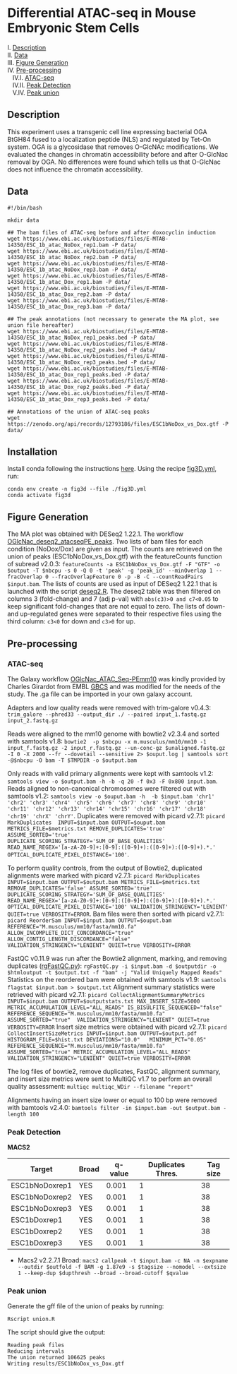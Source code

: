 # Differential ATAC-seq in Mouse Embryonic Stem Cells


I. [Description](#description)  
II. [Data](#data)  
III. [Figure Generation](#figure-generation)  
IV. [Pre-processing](#pre-processing)  
&nbsp;&nbsp; IV.I. [ATAC-seq](#atac-seq)  
&nbsp;&nbsp; IV.II. [Peak Detection](#peak-detection)  
&nbsp;&nbsp; V.IV. [Peak union](#peak-union)  


## Description

This experiment uses a transgenic cell line expressing bacterial OGA BtGH84 fused to a localization peptide (NLS) and regulated by Tet-On system. OGA is a glycosidase that removes O-GlcNAc modifications. We evaluated the changes in chromatin accessibility before and after O-GlcNac removal by OGA. No differences were found which tells us that O-GlcNac does not influence the chromatin accessibility.

## Data

```
#!/bin/bash

mkdir data

## The bam files of ATAC-seq before and after doxocyclin induction
wget https://www.ebi.ac.uk/biostudies/files/E-MTAB-14350/ESC_1b_atac_NoDox_rep1.bam -P data/
wget https://www.ebi.ac.uk/biostudies/files/E-MTAB-14350/ESC_1b_atac_NoDox_rep2.bam -P data/
wget https://www.ebi.ac.uk/biostudies/files/E-MTAB-14350/ESC_1b_atac_NoDox_rep3.bam -P data/
wget https://www.ebi.ac.uk/biostudies/files/E-MTAB-14350/ESC_1b_atac_Dox_rep1.bam -P data/
wget https://www.ebi.ac.uk/biostudies/files/E-MTAB-14350/ESC_1b_atac_Dox_rep2.bam -P data/
wget https://www.ebi.ac.uk/biostudies/files/E-MTAB-14350/ESC_1b_atac_Dox_rep3.bam -P data/

## The peak annotations (not necessary to generate the MA plot, see union file hereafter)
wget https://www.ebi.ac.uk/biostudies/files/E-MTAB-14350/ESC_1b_atac_NoDox_rep1_peaks.bed -P data/
wget https://www.ebi.ac.uk/biostudies/files/E-MTAB-14350/ESC_1b_atac_NoDox_rep2_peaks.bed -P data/
wget https://www.ebi.ac.uk/biostudies/files/E-MTAB-14350/ESC_1b_atac_NoDox_rep3_peaks.bed -P data/
wget https://www.ebi.ac.uk/biostudies/files/E-MTAB-14350/ESC_1b_atac_Dox_rep1_peaks.bed -P data/
wget https://www.ebi.ac.uk/biostudies/files/E-MTAB-14350/ESC_1b_atac_Dox_rep2_peaks.bed -P data/
wget https://www.ebi.ac.uk/biostudies/files/E-MTAB-14350/ESC_1b_atac_Dox_rep3_peaks.bed -P data/

## Annotations of the union of ATAC-seq peaks
wget https://zenodo.org/api/records/12793186/files/ESC1bNoDox_vs_Dox.gtf -P data/
```


## Installation

Install conda following the instructions [here](https://conda.io/projects/conda/en/latest/user-guide/install/index.html). Using the recipe [fig3D.yml](fig3D.yml), run:

```
conda env create -n fig3d --file ./fig3D.yml
conda activate fig3d
```


## Figure Generation

The MA plot was obtained with DESeq2 1.22.1. The workflow [OGlcNac_deseq2_atacseqPE_peaks](galaxy-workflow/Galaxy-Workflow-OGlcNac_deseq2_atacseqPE_peaks.ga). Two lists of bam files for each condition (NoDox/Dox) are given as input. The counts are retrieved on the union of peaks (ESC1bNoDox_vs_Dox.gtf) with the featureCounts function of subread v2.0.3: `featureCounts -a ESC1bNoDox_vs_Dox.gtf -F "GTF" -o $output -T $nbcpu -s 0 -Q 0 -t 'peak' -g 'peak_id' --minOverlap 1 --fracOverlap 0 --fracOverlapFeature 0 -p -B -C --countReadPairs $input.bam`. The lists of counts are used as input of DESeq2 1.22.1 that is launched with the script [deseq2.R](../../figure2/B/others/deseq2.R). The deseq2 table was then filtered on columns 3 (fold-change) and 7 (adj p-val) with `abs(c3)>0 and c7<0.05` to keep significant fold-changes that are not equal to zero. The lists of down- and up-regulated genes were separated to their respective files using the third column: `c3<0` for down and `c3>0` for up.


## Pre-processing

### ATAC-seq

The Galaxy workflow [OGlcNac_ATAC_Seq-PEmm10](../../figure1/A/galaxy-workflows/Galaxy-Workflow-OGlcNac_ATAC_Seq-PEmm10.ga) was kindly provided by Charles Girardot from EMBL [GBCS](https://www.embl.org/groups/genome-biology-computational-support/) and was modified for the needs of the study. The .ga file can be imported in your own galaxy account.

Adapters and low quality reads were removed with trim-galore v0.4.3: `trim_galore --phred33 --output_dir ./ --paired input_1.fastq.gz input_2.fastq.gz`

Reads were aligned to the mm10 genome with bowtie2 v2.3.4 and sorted with samtools v1.8: `bowtie2  -p $nbcpu -x m.musculus/mm10/mm10 -1 input_f.fastq.gz -2 input_r.fastq.gz --un-conc-gz $unaligned.fastq.gz -I 0 -X 2000 --fr --dovetail --sensitive 2> $ouput.log | samtools sort -@$nbcpu -O bam -T $TMPDIR -o $output.bam`

Only reads with valid primary alignments were kept with samtools v1.2: `samtools view -o $output.bam -h -b -q 20 -f 0x3 -F 0x800 input.bam`. Reads aligned to non-canonical chromosomes were filtered out with samtools v1.2: `samtools view -o $ouput.bam -h  -b $input.bam 'chr1' 'chr2' 'chr3' 'chr4' 'chr5' 'chr6' 'chr7' 'chr8' 'chr9' 'chr10' 'chr11' 'chr12' 'chr13' 'chr14' 'chr15' 'chr16' 'chr17' 'chr18' 'chr19' 'chrX' 'chrY'`. Duplicates were removed with picard v2.7.1: `picard MarkDuplicates  INPUT=$input.bam OUTPUT=$ouput.bam METRICS_FILE=$metrics.txt REMOVE_DUPLICATES='true' ASSUME_SORTED='true' DUPLICATE_SCORING_STRATEGY='SUM_OF_BASE_QUALITIES' READ_NAME_REGEX='[a-zA-Z0-9]+:[0-9]:([0-9]+):([0-9]+):([0-9]+).*.' OPTICAL_DUPLICATE_PIXEL_DISTANCE='100'`.

To perform quality controls, from the output of Bowtie2, duplicated alignments were marked with picard v2.7.1: `picard MarkDuplicates INPUT=$input.bam OUTPUT=$output.bam METRICS_FILE=$metrics.txt REMOVE_DUPLICATES='false' ASSUME_SORTED='true' DUPLICATE_SCORING_STRATEGY='SUM_OF_BASE_QUALITIES' READ_NAME_REGEX='[a-zA-Z0-9]+:[0-9]:([0-9]+):([0-9]+):([0-9]+).*.' OPTICAL_DUPLICATE_PIXEL_DISTANCE='100' VALIDATION_STRINGENCY='LENIENT' QUIET=true VERBOSITY=ERROR`. Bam files were then sorted with picard v2.7.1: `picard ReorderSam INPUT=$input.bam OUTPUT=$ouput.bam REFERENCE="M.musculus/mm10/fasta/mm10.fa" ALLOW_INCOMPLETE_DICT_CONCORDANCE="true" ALLOW_CONTIG_LENGTH_DISCORDANCE="false" VALIDATION_STRINGENCY="LENIENT" QUIET=true VERBOSITY=ERROR`

FastQC v0.11.9 was run after the Bowtie2 alignment, marking, and removing duplicates ([rgFastQC.py](others/rgFastQC.py)): `rgFastQC.py -i $input.bam -d $outputdir -o $htmloutput -t $output.txt -f "bam" -j "Valid Uniquely Mapped Reads"`
Statistics on the reordered bam were obtained with samtools v1.9: `samtools flagstat $input.bam > $output.txt`
Alignment summary statistics were retrieved with picard v2.7.1: `picard CollectAlignmentSummaryMetrics INPUT=$input.bam OUTPUT=$outputstats.txt MAX_INSERT_SIZE=5000 METRIC_ACCUMULATION_LEVEL="ALL_READS" IS_BISULFITE_SEQUENCED="false" REFERENCE_SEQUENCE="M.musculus/mm10/fasta/mm10.fa" ASSUME_SORTED="true"  VALIDATION_STRINGENCY="LENIENT" QUIET=true VERBOSITY=ERROR`
Insert size metrics were obtained with picard v2.7.1: `picard CollectInsertSizeMetrics INPUT=$input.bam OUTPUT=$output.pdf HISTOGRAM_FILE=$hist.txt DEVIATIONS="10.0"   MINIMUM_PCT="0.05" REFERENCE_SEQUENCE="M.musculus/mm10/fasta/mm10.fa" ASSUME_SORTED="true" METRIC_ACCUMULATION_LEVEL="ALL_READS" VALIDATION_STRINGENCY="LENIENT" QUIET=true VERBOSITY=ERROR`

The log files of bowtie2, remove duplicates, FastQC, alignment summary, and insert size metrics were sent to MultiQC v1.7 to perform an overall quality assessment: `multiqc multiqc_WDir --filename "report"`

Alignments having an insert size lower or equal to 100 bp were removed with bamtools v2.4.0: `bamtools filter -in $input.bam -out $output.bam -length 100`


### Peak Detection

**MACS2**

| Target | Broad | q-value | Duplicates Thres. | Tag size |
|--------|-------|---------|-------------------|----------|
| ESC1bNoDoxrep1 | YES | 0.001 | 1 | 38 |
| ESC1bNoDoxrep2 | YES | 0.001 | 1 | 38 |
| ESC1bNoDoxrep3 | YES | 0.001 | 1 | 38 |
| ESC1bDoxrep1 | YES | 0.001 | 1 | 38 |
| ESC1bDoxrep2 | YES | 0.001 | 1 | 38 |
| ESC1bDoxrep3 | YES | 0.001 | 1 | 38 |

* Macs2 v2.2.7.1 Broad: `macs2 callpeak -t $input.bam -c NA -n $expname --outdir $outfold -f BAM -g 1.87e9 -s $tagsize --nomodel --extsize 1 --keep-dup $dupthresh --broad --broad-cutoff $qvalue`

### Peak union

Generate the gff file of the union of peaks by running:

```
Rscript union.R
```

The script should give the output:

```
Reading peak files
Reducing intervals
The union returned 106625 peaks
Writing results/ESC1bNoDox_vs_Dox.gtf
```

